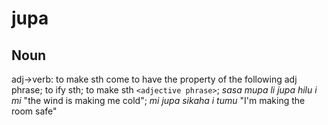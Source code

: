 jupa
===

Noun
---

adj->verb: to make sth come to have the property of the following adj phrase; to <adjective phrase>ify sth; to make sth `<adjective phrase>`; *sasa mupa li jupa hilu i mi*  "the wind is making me cold"; *mi jupa sikaha i tumu*  "I'm making the room safe"